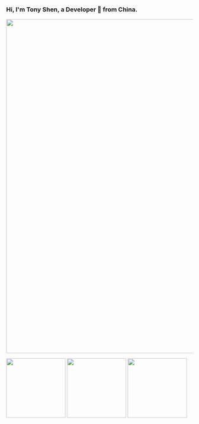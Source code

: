 ### Hi, I'm Tony Shen, a Developer 🚀 from China.

<!--
**fengzhizi715/fengzhizi715** is a ✨ _special_ ✨ repository because its `README.md` (this file) appears on your GitHub profile.

Here are some ideas to get you started:

- 🔭 I’m currently working on ...
- 🌱 I’m currently learning ...
- 👯 I’m looking to collaborate on ...
- 🤔 I’m looking for help with ...
- 💬 Ask me about ...
- 📫 How to reach me: ...
- 😄 Pronouns: ...
- ⚡ Fun fact: ...
-->

<!-- Your github readme stats
You can use this api: https://github.com/fengzhizi715/github-readme-stats
-->

  
<img width = "900" src="http://github-profile-summary-cards.vercel.app/api/cards/profile-details?username=fengzhizi715&theme=dracula" />

<p>
  <img height="160" src="http://github-profile-summary-cards.vercel.app/api/cards/stats?username=fengzhizi715&theme=dracula"/>
  
  <img height="160" src="http://github-profile-summary-cards.vercel.app/api/cards/repos-per-language?username=fengzhizi715&theme=dracula"/>

  <img height="160" src="https://github-profile-summary-cards.vercel.app/api/cards/productive-time?username=fengzhizi715&theme=dracula&utcOffset=8"/>
</p>



<!--<a href="https://info.flagcounter.com/vwIR"><img margin-top="-40px" align="right" src="https://s01.flagcounter.com/count2/vwIR/bg_FFFFFF/txt_000000/border_CCCCCC/columns_2/maxflags_10/viewers_0/labels_1/pageviews_1/flags_1/percent_0/" alt="Free counters!" border="0"></a>-->
